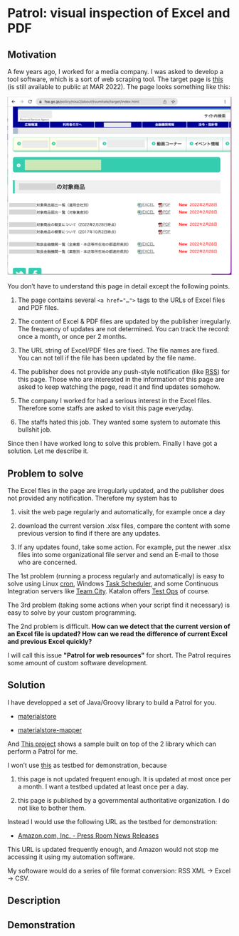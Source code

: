 # Patrol: visual inspection of Excel and PDF

## Motivation

A few years ago, I worked for a media company. I was asked to develop a tool software, which is a sort of web scraping tool. The target page is [this](https://www.fsa.go.jp/policy/nisa2/about/tsumitate/target/index.html) (is still available to public at MAR 2022). The page looks something like this:

![target](./docs/images/01_NISA_target_page.png)

You don’t have to understand this page in detail except the following points.

1.  The page contains several `<a href="…​">` tags to the URLs of Excel files and PDF files.

2.  The content of Excel & PDF files are updated by the publisher irregularly. The frequency of updates are not determined. You can track the record: once a month, or once per 2 months.

3.  The URL string of Excel/PDF files are fixed. The file names are fixed. You can not tell if the file has been updated by the file name.

4.  The publisher does not provide any push-style notification (like [RSS](https://en.wikipedia.org/wiki/RSS)) for this page. Those who are interested in the information of this page are asked to keep watching the page, read it and find updates somehow.

5.  The company I worked for had a serious interest in the Excel files. Therefore some staffs are asked to visit this page everyday.

6.  The staffs hated this job. They wanted some system to automate this bullshit job.

Since then I have worked long to solve this problem. Finally I have got a solution. Let me describe it.

## Problem to solve

The Excel files in the page are irregularly updated, and the publisher does not provided any notification. Therefore my system has to

1.  visit the web page regularly and automatically, for example once a day

2.  download the current version .xlsx files, compare the content with some previous version to find if there are any updates.

3.  If any updates found, take some action. For example, put the newer .xlsx files into some organizational file server and send an E-mail to those who are concerned.

The 1st problem (running a process regularly and automatically) is easy to solve using Linux [cron](https://en.wikipedia.org/wiki/Cron), Windows [Task Scheduler](https://docs.microsoft.com/en-us/windows/win32/taskschd/about-the-task-scheduler), and some Continuous Integration servers like [Team City](https://www.jetbrains.com/teamcity/). Katalon offers [Test Ops](https://www.katalon.com/testops/) of course.

The 3rd problem (taking some actions when your script find it necessary) is easy to solve by your custom programming.

The 2nd problem is difficult. **How can we detect that the current version of an Excel file is updated? How can we read the difference of current Excel and previous Excel quickly?**

I will call this issue **"Patrol for web resources"** for short. The Patrol requires some amount of custom software development.

## Solution

I have developped a set of Java/Groovy library to build a Patrol for you.

-   [materialstore](https://github.com/kazurayam/materialstore/)

-   [materialstore-mapper](https://github.com/kazurayam/materialstore-mapper/)

And [This project](https://github.com/kazurayam/VisualInspectionOfExcelAndPDF) shows a sample built on top of the 2 library which can perform a Patrol for me.

I won’t use [this](https://www.fsa.go.jp/policy/nisa2/about/tsumitate/target/index.html) as testbed for demonstration, because

1.  this page is not updated frequent enough. It is updated at most once per a month. I want a testbed updated at least once per a day.

2.  this page is published by a governmental authoritative organization. I do not like to bother them.

Instead I would use the following URL as the testbed for demonstration:

-   [Amazon.com, Inc. - Press Room News Releases](https://press.aboutamazon.com/rss/news-releases.xml)

This URL is updated frequently enough, and Amazon would not stop me accessing it using my automation software.

My softoware would do a series of file format conversion: RSS XML → Excel → CSV.

## Description

## Demonstration
